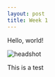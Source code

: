 ```yaml
---
layout: post
title: Week 1
---
```


Hello, world!

![headshot](https://avatars2.githubusercontent.com/u/12532488?s=400&u=8126106b9eec2022947a99c49fed90fbafc06f21&v=4)

This is a test
